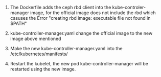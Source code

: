 1. The Dockerfile adds the ceph rbd client into the kube-controler-manager image, for the official image does not include the rbd which 
casuses the Error "creating rbd image: executable file not found in $PATH"

2. kube-controller-manager.yaml change the official image to the new image above mentioned

3. Make the new kube-controller-manager.yaml into the /etc/kubernetes/manifests/

4. Restart the kubelet, the new pod kube-controller-manager will be restarted using the new image.

